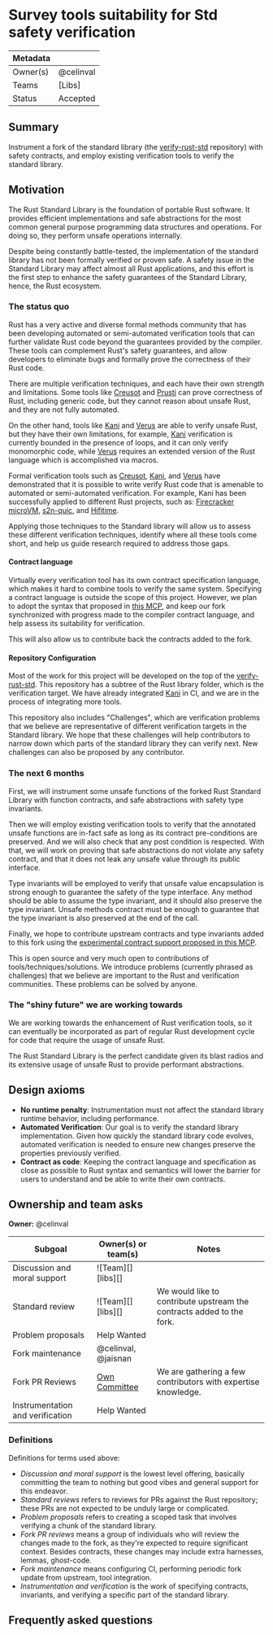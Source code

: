 # Survey tools suitability for Std safety verification

| Metadata |           |
| -------- |-----------|
| Owner(s) | @celinval |
| Teams    | [Libs]    |
| Status   | Accepted  |

## Summary

Instrument a fork of the standard library (the [verify-rust-std] repository) with safety contracts,
and employ existing verification tools to verify the standard library.

## Motivation

The Rust Standard Library is the foundation of portable Rust software. It provides efficient implementations 
and safe abstractions for the most common general purpose programming data structures and operations.
For doing so, they perform unsafe operations internally.

Despite being constantly battle-tested, the implementation of the standard library has not been formally verified
or proven safe. A safety issue in the Standard Library may affect almost all Rust applications, and this effort is
the first step to enhance the safety guarantees of the Standard Library, hence, the Rust ecosystem.

### The status quo

Rust has a very active and diverse formal methods community that has been developing automated or semi-automated
verification tools that can further validate Rust code beyond the guarantees provided by the compiler.
These tools can complement Rust's safety guarantees, and allow developers to eliminate bugs and formally prove the
correctness of their Rust code.

There are multiple verification techniques, and each have their own strength and limitations.
Some tools like [Creusot] and [Prusti] can prove correctness of Rust, including generic code,
but they cannot reason about unsafe Rust, and they are not fully automated.

On the other hand, tools like [Kani] and [Verus] are able to verify unsafe Rust, but they have
their own limitations, for example, [Kani] verification is currently bounded in the presence of loops, and it can
only verify monomorphic code, while [Verus] requires an extended version of the Rust language which is accomplished via macros.

Formal verification tools such as [Creusot], [Kani], and [Verus] have demonstrated that it is possible to write verify
Rust code that is amenable to automated or semi-automated verification.
For example, Kani has been successfully applied to different Rust projects, such as:
[Firecracker microVM], [s2n-quic], and [Hifitime].

Applying those techniques to the Standard library will allow us to assess these different verification techniques,
identify where all these tools come short, and help us guide research required to address those gaps.

[this MCP]: https://github.com/rust-lang/compiler-team/issues/759
[Creusot]: https://github.com/creusot-rs/creusot
[Prusti]: https://viperproject.github.io/prusti-dev/
[Kani]: https://model-checking.github.io/kani/
[Verus]: https://verus-lang.github.io/verus/guide/
[Firecracker microVM]: https://github.com/firecracker-microvm/firecracker
[s2n-quic]: https://github.com/aws/s2n-quic
[Hifitime]: https://github.com/nyx-space/hifitime

#### Contract language

Virtually every verification tool has its own contract specification language,
which makes it hard to combine tools to verify the same system.
Specifying a contract language is outside the scope of this project.
However, we plan to adopt the syntax that proposed in [this MCP], and keep our fork synchronized
with progress made to the compiler contract language, and help assess its suitability for verification.

This will also allow us to contribute back the contracts added to the fork.

#### Repository Configuration

Most of the work for this project will be developed on the top of the [verify-rust-std].
This repository has a subtree of the Rust library folder, which is the verification target.
We have already integrated [Kani] in CI, and we are in the process of integrating more tools.

This repository also includes "Challenges", which are verification problems that we believe are representative of
different verification targets in the Standard library.
We hope that these challenges will help contributors to narrow down which parts of the standard library they can
verify next.
New challenges can also be proposed by any contributor.

[verify-rust-std]: https://github.com/model-checking/verify-rust-std

### The next 6 months

First, we will instrument some unsafe functions of the forked Rust Standard Library with function contracts,
and safe abstractions with safety type invariants.

Then we will employ existing verification tools to verify that the annotated unsafe functions are in-fact safe as long
as its contract pre-conditions are preserved. And we will also check that any post condition is respected.
With that, we will work on proving that safe abstractions do not violate any safety contract, and that it does not
leak any unsafe value through its public interface.

Type invariants will be employed to verify that unsafe value encapsulation is strong enough to guarantee the safety
of the type interface. Any method should be able to assume the type invariant, and it should also preserve the type
invariant. Unsafe methods contract must be enough to guarantee that the type invariant is also preserved at the end
of the call.

Finally, we hope to contribute upstream contracts and type invariants added to this fork using the [experimental contract
support proposed in this MCP](https://github.com/rust-lang/compiler-team/issues/759).

This is open source and very much open to contributions of tools/techniques/solutions.
We introduce problems (currently phrased as challenges) that we believe are important to the Rust and verification
communities. These problems can be solved by anyone.

### The "shiny future" we are working towards

We are working towards the enhancement of Rust verification tools, so it can eventually be incorporated as part of
regular Rust development cycle for code that require the usage of unsafe Rust.

The Rust Standard Library is the perfect candidate given its blast radios and its extensive usage of unsafe Rust
to provide performant abstractions.

## Design axioms

- **No runtime penalty**: Instrumentation must not affect the standard library runtime behavior, including performance.
- **Automated Verification**: Our goal is to verify the standard library implementation. Given how quickly the standard 
library code evolves, automated verification is needed to ensure new changes preserve the properties previously verified.
- **Contract as code**: Keeping the contract language and specification as close as possible to Rust syntax and 
semantics will lower the barrier for users to understand and be able to write their own contracts.

## Ownership and team asks

**Owner:** @celinval

| Subgoal                            | Owner(s) or team(s)  | Notes                                                                 |
|------------------------------------|----------------------|-----------------------------------------------------------------------|
| Discussion and moral support       | ![Team][] [libs][]   |                                                                       |
| Standard review                    | ![Team][] [libs][]   | We would like to contribute upstream the contracts added to the fork. |
| Problem proposals                  | Help Wanted          |                                                                       |
| Fork maintenance                   | @celinval, @jaisnan  |                                                                       |
| Fork PR Reviews                    | [Own Committee]      | We are gathering a few contributors with expertise knowledge.         |
| Instrumentation and verification   | Help Wanted          |                                                                       |

[Own Committee]: https://github.com/model-checking/verify-rust-std/blob/main/.github/pull_requests.toml#L4

### Definitions

Definitions for terms used above:

* *Discussion and moral support* is the lowest level offering, basically committing the team to nothing but good vibes and general support for this endeavor.
* *Standard reviews* refers to reviews for PRs against the Rust repository; these PRs are not expected to be unduly large or complicated.
* *Problem proposals* refers to creating a scoped task that involves verifying a chunk of the standard library. 
* *Fork PR reviews* means a group of individuals who will review the changes made to the fork, as they're expected to require significant context.
Besides contracts, these changes may include extra harnesses, lemmas, ghost-code.
* *Fork maintenance* means configuring CI, performing periodic fork update from upstream, tool integration.
* *Instrumentation and verification* is the work of specifying contracts, invariants, and verifying a specific part of
the standard library.

## Frequently asked questions

